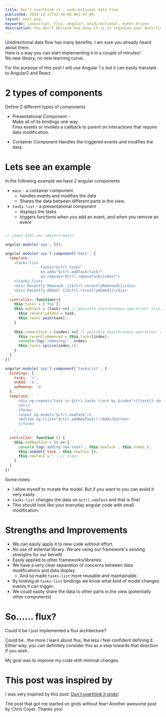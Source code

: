 ```yaml
---
title: Don't overthink it - undirectional data flow
published: 2016-12-17T22:30:00.001-07:00
layout: post.pug
keywords: javascript, flux, angular, unidirectional, event-driven
description: You won't believe how easy it is to organize your data flow!
---
```


Unidirectional data flow has many benefits. I am sure you already heard about them.      
Here is a way you can start implementing it in a couple of minutes!   
No new library, no new learning curve.. 

For the purpose of this post I will use Angular 1.x but it can easily translate to Angular2 and React.

# 2 types of components

Define 2 different types of components

 * Presentational Component -    
   Make all of its bindings one way     
   Fires events or invokes a callback to parent on interactions that require data modification.       
   
 * Container Component
   Handles the triggered events and modifies the data. 

# Lets see an example

In the following example we have 2 angular components

 * `main` - a container component
   * handles events and modifies the data
   * Shares the data between different parts in the view.
 * `tasks-list` - a presentational component
   * displays the tasks 
   * triggers functions when you add an event, and when you remove an event
 

```javascript

// index.html === <main></main>

angular.module('app', []);

angular.module('app').component('main', {
  template:`
    <tasks-list 
                tasks="$ctrl.tasks" 
                on-add="$ctrl.addTask(task)" 
                on-remove="$ctrl.removeTask(index)">
    </tasks-list>
    <div> Recently Removed: {{$ctrl.recentlyRemoved}}</div>
    <div> Recently Added: {{$ctrl.recentlyAdded}}</div>
  `,
  controller: function(){
    this.tasks = ['foo'];
    this.addTask = (task) =>{ // possible asynchronous operation! also, you can delegate to a service..
      this.recentlyAdded = task;
      this.tasks.push(task);
    }
    
    this.removeTask = (index) =>{ // possible asynchronous operation! also, you can delegate to a service..
      this.recentlyRemoved = this.tasks[index];
      console.log('removing!', index)
      this.tasks.splice(index,1);
    }
  }
})

angular.module('app').component('tasksList', {
  bindings: {
    tasks: '<',
    onAdd: '&',
    onRemove: '&'
  },
  template: `
      <div ng-repeat="task in $ctrl.tasks track by $index">{{task}} <button ng-click="$ctrl.onRemove({index:$index})">remove</button></div>
      <hr/>
      <form>
      <input ng-model="$ctrl.newTask"/>
      <button ng-click="$ctrl.addNewTask()">Add</button>
      </form>
      
    `,
  controller: function () {
    this.addNewTask = () => {
      console.log('adding new task!', this.newTask , this.onAdd );
      this.onAdd({ task : this.newTask });
      this.newTask = ''; // clear
    }
  }
})
```

Some notes:
 
  * I allow myself to mutate the model. But if you want to you can avoid it very easily. 
  * `tasks-list` changes the data on `$ctrl.newTask` and that is fine! 
  * This should look like your everyday angular code with small modification. 

# Strengths and Improvements
 
 * We can easily apply it to new code without effort.
 * No use of external library. We are using our framework's existing strengths for our benefit. 
 * Easily applied to other frameworks/libraries.
 * We have a very clear separation of concerns between data modifications and data display.
   * And so made `tasks-list` more reusable and maintainable.
 * By looking at `tasks-list` bindings we know what kind of model changes events it can trigger. 
 * We could easily share the data to other parts in the view (potentially other components)
  
# So...... flux? 

Could it be I just implemented a flux architecture?    

Could be.. the more I learn about flux, the less I feel confident defining it.  
Either way, you can definitely consider this as a step towards that direction if you wish..    

My goal was to improve my code with minimal changes. 
 
# This post was inspired by

I was very inspired by this post: [Don't overthink it grids!](https://css-tricks.com/dont-overthink-it-grids/)
 
The post that got me started on grids without fear! Another awesome post by Chris Coyer. Thanks you!
